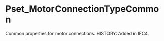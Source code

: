 # Pset_MotorConnectionTypeCommon

Common properties for motor connections.<!-- end of definition --> HISTORY: Added in IFC4.

